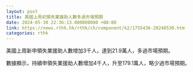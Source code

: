 ```yaml
---
layout: post
title: 美國上周初領失業援助人數多過市場預期
date: 2024-05-30 22:36:13.000000000 +08:00
link: https://news.rthk.hk/rthk/ch/component/k2/1755436-20240530.htm
categories: rthk
---
```


美國上周新申領失業援助人數增加3千人，達到21.9萬人，多過市場預期。

數據顯示，持續申領失業援助人數增加4千人，升至179.1萬人，略少過市場預期。
